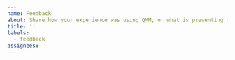```yaml
---
name: Feedback
about: Share how your experience was using QMM, or what is preventing to use it as a software quality maturity model.
title: ''
labels:
  - feedback
assignees:
---
```

